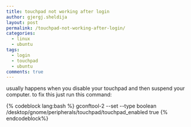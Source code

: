 ```yaml
---
title: touchpad not working after login
author: gjergj.sheldija
layout: post
permalink: /touchpad-not-working-after-login/
categories:
  - linux
  - ubuntu
tags:
  - login
  - touchpad
  - ubuntu
comments: true
---
```

usually happens when you disable your touchpad and then suspend your computer. to fix this just run this command:

{% codeblock lang:bash %}
gconftool-2 --set --type boolean /desktop/gnome/peripherals/touchpad/touchpad_enabled true
{% endcodeblock%} 
